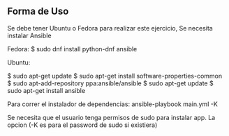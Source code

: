 ## Forma de Uso

Se debe tener Ubuntu o Fedora para realizar este ejercicio,
Se necesita instalar Ansible

Fedora:
  $   sudo dnf install python-dnf ansible

Ubuntu:

  $ sudo apt-get update
  $ sudo apt-get install software-properties-common
  $ sudo apt-add-repository ppa:ansible/ansible
  $ sudo apt-get update
  $ sudo apt-get install ansible



Para correr el instalador de dependencias:
ansible-playbook main.yml -K

Se necesita que el usuario tenga permisos de sudo para instalar app.
La opcion (-K es para el password de sudo si existiera)
